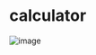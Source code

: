 # calculator
![image](https://user-images.githubusercontent.com/106742344/216250974-96a8f145-4dc0-4675-b884-76594c053916.png)
